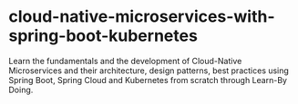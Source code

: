# cloud-native-microservices-with-spring-boot-kubernetes
Learn the fundamentals and the development of Cloud-Native Microservices and their architecture, design patterns, best practices using Spring Boot, Spring Cloud and Kubernetes from scratch through Learn-By Doing.
